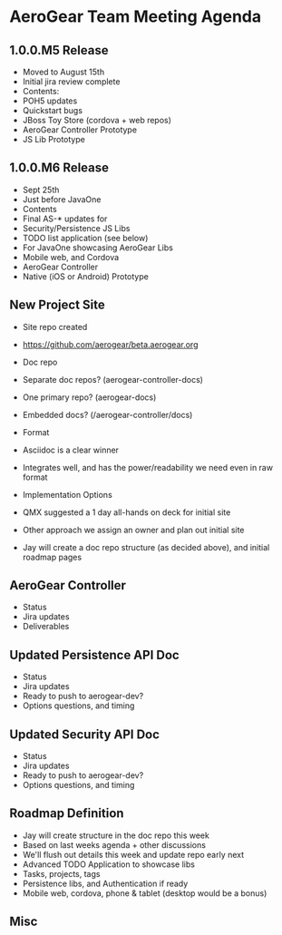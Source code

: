 AeroGear Team Meeting Agenda
============================

1.0.0.M5 Release
-----------------

* Moved to August 15th
* Initial jira review complete
* Contents:
 * POH5 updates
 * Quickstart bugs
 * JBoss Toy Store (cordova + web repos)
 * AeroGear Controller Prototype
 * JS Lib Prototype

1.0.0.M6 Release
----------------

* Sept 25th
 * Just before JavaOne
* Contents 
 * Final AS-* updates for 
 * Security/Persistence JS Libs
  * TODO list application (see below)
  * For JavaOne showcasing AeroGear Libs
  * Mobile web, and Cordova
 * AeroGear Controller
 * Native (iOS or Android) Prototype
 
New Project Site
----------------

* Site repo created
 * https://github.com/aerogear/beta.aerogear.org
* Doc repo
 * Separate doc repos? (aerogear-controller-docs)
 * One primary repo? (aerogear-docs)
 * Embedded docs? (/aerogear-controller/docs)
* Format
 * Asciidoc is a clear winner
 * Integrates well, and has the power/readability we need even in raw format

* Implementation Options
 * QMX suggested a 1 day all-hands on deck for initial site
 * Other approach we assign an owner and plan out initial site
 * Jay will create a doc repo structure (as decided above), and initial roadmap pages
 
AeroGear Controller
-------------------

* Status
 * Jira updates
* Deliverables

Updated Persistence API Doc
----------------------------

* Status
 * Jira updates
* Ready to push to aerogear-dev?
* Options questions, and timing

Updated Security API Doc
------------------------

* Status
 * Jira updates
* Ready to push to aerogear-dev?
* Options questions, and timing

Roadmap Definition
------------------

* Jay will create structure in the doc repo this week
 * Based on last weeks agenda + other discussions
 * We'll flush out details this week and update repo early next
* Advanced TODO Application to showcase libs
 * Tasks, projects, tags
 * Persistence libs, and Authentication if ready
 * Mobile web, cordova, phone & tablet (desktop would be a bonus)

Misc
----
